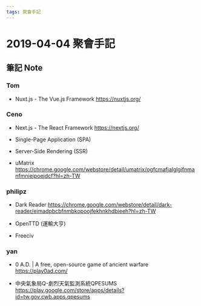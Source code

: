 ```yaml
---
tags: 聚會手記
---
```


2019-04-04 聚會手記
===

筆記 Note
---

### Tom
- Nuxt.js - The Vue.js Framework
https://nuxtjs.org/

### Ceno
- Next.js - The React Framework
https://nextjs.org/

- Single-Page Application (SPA)
- Server-Side Rendering (SSR)

- uMatrix
https://chrome.google.com/webstore/detail/umatrix/ogfcmafjalglgifnmanfmnieipoejdcf?hl=zh-TW

### philipz
- Dark Reader
https://chrome.google.com/webstore/detail/dark-reader/eimadpbcbfnmbkopoojfekhnkhdbieeh?hl=zh-TW

- OpenTTD (運輸大亨)

- Freeciv


### yan
- 0 A.D. | A free, open-source game of ancient warfare
https://play0ad.com/

- 中央氣象局Q-劇烈天氣監測系統QPESUMS
https://play.google.com/store/apps/details?id=tw.gov.cwb.apps.qpesums